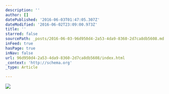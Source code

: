 ```yaml
---
description: ''
author: []
datePublished: '2016-06-03T01:47:05.307Z'
dateModified: '2016-06-02T23:09:00.973Z'
title: ''
starred: false
sourcePath: _posts/2016-06-03-96d950d4-2a53-4da9-8360-2d7ca8db5608.md
inFeed: true
hasPage: true
inNav: false
url: 96d950d4-2a53-4da9-8360-2d7ca8db5608/index.html
_context: 'http://schema.org'
_type: Article

---
```

![](https://the-grid-user-content.s3-us-west-2.amazonaws.com/23c1ff0b-32a1-4a76-825d-936d648649bc.jpg)